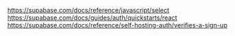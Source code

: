 https://supabase.com/docs/reference/javascript/select
https://supabase.com/docs/guides/auth/quickstarts/react
https://supabase.com/docs/reference/self-hosting-auth/verifies-a-sign-up